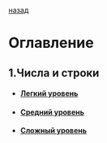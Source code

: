 [назад](./README.md)

# Оглавление

## 1.Числа и строки

- #### [Легкий уровень](pages/string&number/levelLite.md)
- #### [Средний уровень](pages/string&number/levelMedium.md)
- #### [Сложный уровень](pages/string&number/levelHard.md)


